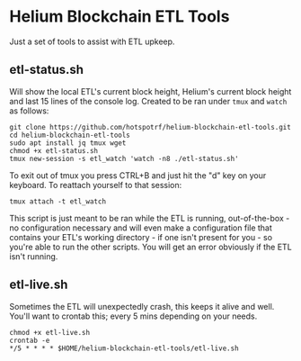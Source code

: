 # Helium Blockchain ETL Tools

Just a set of tools to assist with ETL upkeep.

## etl-status.sh

Will show the local ETL's current block height, Helium's current block height and last 15 lines of the console log. Created to be ran under `tmux` and `watch` as follows:

```
git clone https://github.com/hotspotrf/helium-blockchain-etl-tools.git
cd helium-blockchain-etl-tools
sudo apt install jq tmux wget
chmod +x etl-status.sh
tmux new-session -s etl_watch 'watch -n8 ./etl-status.sh'
```

To exit out of tmux you press CTRL+B and just hit the "d" key on your keyboard. To reattach yourself to that session:

`tmux attach -t etl_watch`

This script is just meant to be ran while the ETL is running, out-of-the-box - no configuration necessary and will even make a configuration file that contains your ETL's working directory - if one isn't present for you - so you're able to run the other scripts. You will get an error obviously if the ETL isn't running.

## etl-live.sh

Sometimes the ETL will unexpectedly crash, this keeps it alive and well. You'll want to crontab this; every 5 mins depending on your needs.

```
chmod +x etl-live.sh
crontab -e
*/5 * * * * $HOME/helium-blockchain-etl-tools/etl-live.sh
```
